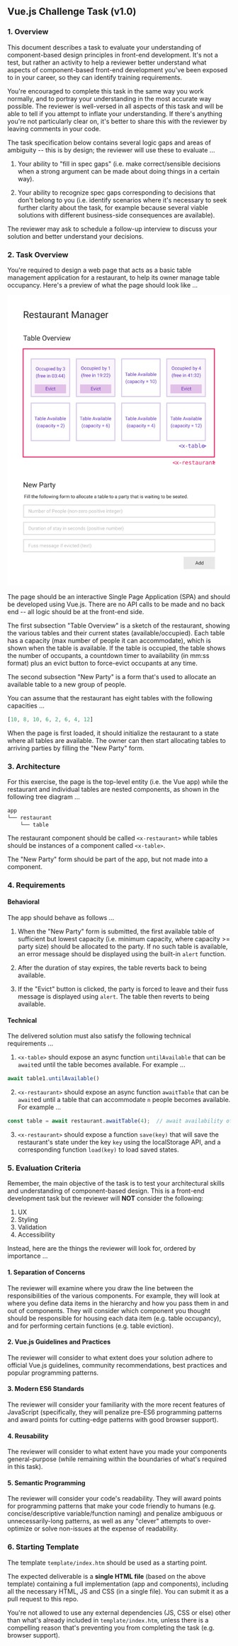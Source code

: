 ## Vue.js Challenge Task (v1.0)

### 1. Overview

This document describes a task to evaluate your understanding of
component-based design principles in front-end development. It's not a test,
but rather an activity to help a reviewer better understand what aspects of
component-based front-end development you've been exposed to in your career,
so they can identify training requirements.

You're encouraged to complete this task in the same way you work normally, and
to portray your understanding in the most accurate way possible. The reviewer
is well-versed in all aspects of this task and will be able to tell if you
attempt to inflate your understanding. If there's anything you're not
particularly clear on, it's better to share this with the reviewer by leaving
comments in your code.

The task specification below contains several logic gaps and areas of
ambiguity -- this is by design; the reviewer will use these to evaluate ...

1. Your ability to "fill in spec gaps" (i.e. make correct/sensible decisions
when a strong argument can be made about doing things in a certain way).

2. Your ability to recognize spec gaps corresponding to decisions that don't
belong to you (i.e. identify scenarios where it's necessary to seek further
clarity about the task, for example because several viable solutions with
different business-side consequences are available).

The reviewer may ask to schedule a follow-up interview to discuss your
solution and better understand your decisions.

### 2. Task Overview

You're required to design a web page that acts as a basic table management
application for a restaurant, to help its owner manage table occupancy. Here's
a preview of what the page should look like ...

![App Sketch](svg/manager.svg)

The page should be an interactive Single Page Application (SPA) and should be
developed using Vue.js. There are no API calls to be made and no back end --
all logic should be at the front-end side.

The first subsection "Table Overview" is a sketch of the restaurant, showing
the various tables and their current states (available/occupied). Each table
has a capacity (max number of people it can accommodate), which is shown when
the table is available. If the table is occupied, the table shows the number
of occupants, a countdown timer to availability (in mm:ss format) plus an
evict button to force-evict occupants at any time.

The second subsection "New Party" is a form that's used to allocate an
available table to a new group of people.

You can assume that the restaurant has eight tables with the following
capacities ...

```js
[10, 8, 10, 6, 2, 6, 4, 12]
```

When the page is first loaded, it should initialize the restaurant to a state
where all tables are available. The owner can then start allocating tables to
arriving parties by filling the "New Party" form.

### 3. Architecture

For this exercise, the page is the top-level entity (i.e. the Vue app) while
the restaurant and individual tables are nested components, as shown in the
following tree diagram ...

```
app
└── restaurant
    └── table
```

The restaurant component should be called `<x-restaurant>` while tables should
be instances of a component called `<x-table>`.

The "New Party" form should be part of the app, but not made into a component.

### 4. Requirements

#### Behavioral

The app should behave as follows ...

1. When the "New Party" form is submitted, the first available table of
sufficient but lowest capacity (i.e. minimum capacity, where capacity >= party
size) should be allocated to the party. If no such table is available, an
error message should be displayed using the built-in `alert` function.

2. After the duration of stay expires, the table reverts back to being available.

3. If the "Evict" button is clicked, the party is forced to leave and their
fuss message is displayed using `alert`. The table then reverts to being
available.

#### Technical

The delivered solution must also satisfy the following technical requirements
...

1. `<x-table>` should expose an async function `untilAvailable` that can be
`await`ed until the table becomes available. For example ...

```js
await table1.untilAvailable()
```

2. `<x-restaurant>` should expose an async function `awaitTable` that can be
`await`ed until a table that can accommodate `n` people becomes available. For
example ...

```js
const table = await restaurant.awaitTable(4);  // await availability of table of size 4+
```

3. `<x-restaurant>` should expose a function `save(key)` that will save the
restaurant's state under the key `key` using the localStorage API, and a
corresponding function `load(key)` to load saved states.

### 5. Evaluation Criteria

Remember, the main objective of the task is to test your architectural skills
and understanding of component-based design. This is a front-end development
task but the reviewer will **NOT** consider the following:

1. UX
2. Styling
3. Validation
4. Accessibility

Instead, here are the things the reviewer will look for, ordered by importance
...

#### 1. Separation of Concerns

The reviewer will examine where you draw the line between the responsibilities
of the various components. For example, they will look at where you define
data items in the hierarchy and how you pass them in and out of components.
They will consider which component you thought should be responsible for
housing each data item (e.g. table occupancy), and for performing certain
functions (e.g. table eviction).

#### 2. Vue.js Guidelines and Practices

The reviewer will consider to what extent does your solution adhere to
official Vue.js guidelines, community recommendations, best practices and
popular programming patterns.

#### 3. Modern ES6 Standards

The reviewer will consider your familiarity with the more recent features of
JavaScript (specifically, they will penalize pre-ES6 programming patterns and
award points for cutting-edge patterns with good browser support).

#### 4. Reusability

The reviewer will consider to what extent have you made your components
general-purpose (while remaining within the boundaries of what's required in
this task).

#### 5. Semantic Programming

The reviewer will consider your code's readability. They will award points for
programming patterns that make your code friendly to humans (e.g.
concise/descriptive variable/function naming) and penalize ambiguous or
unnecessarily-long patterns, as well as any "clever" attempts to over-optimize
or solve non-issues at the expense of readability.

### 6. Starting Template

The template `template/index.htm` should be used as a starting point.

The expected deliverable is a **single HTML file** (based on the above
template) containing a full implementation (app and components), including all
the necessary HTML, JS and CSS (in a single file). You can submit it as a pull
request to this repo.

You're not allowed to use any external dependencies (JS, CSS or else) other
than what's already included in `template/index.htm`, unless there is a
compelling reason that's preventing you from completing the task (e.g. browser
support).
